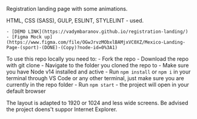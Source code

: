 Registration landing page with some animations.

HTML, CSS (SASS), GULP, ESLINT, STYLELINT - used.

    - [DEMO LINK](https://vadymbaranov.github.io/registration-landing/)
    - [Figma Mock up](https://www.figma.com/file/OGwJrvzMObxlBAMjxVC0XZ/Mexico-Landing-Page-(sport)-(DONE)-(Copy)?node-id=0%3A1)

To use this repo locally you need to:
    - Fork the repo
    - Download the repo with git clone
    - Navigate to the folder you cloned the repo to
    - Make sure you have Node v14 installed and active
    - Run `npm install` or `npm i` in your terminal through VS Code or any other terminal, just make sure you are currently in the repo folder
    - Run `npm start` - the project will open in your default browser

The layout is adapted to 1920 or 1024 and less wide screens.
Be advised the project doens't suppor Internet Explorer.
